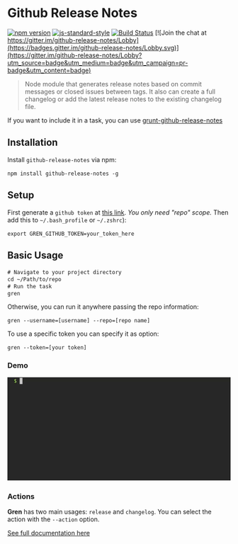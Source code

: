 # Github Release Notes

[![npm version](https://badge.fury.io/js/github-release-notes.svg)](https://badge.fury.io/js/github-release-notes)
[![js-standard-style](https://img.shields.io/badge/code%20style-standard-brightgreen.svg)](http://standardjs.com)
[![Build Status](https://travis-ci.org/github-tools/github-release-notes.svg?branch=master)](https://travis-ci.org/github-tools/github-release-notes)
[![Join the chat at https://gitter.im/github-release-notes/Lobby](https://badges.gitter.im/github-release-notes/Lobby.svg)](https://gitter.im/github-release-notes/Lobby?utm_source=badge&utm_medium=badge&utm_campaign=pr-badge&utm_content=badge)

> Node module that generates release notes based on commit messages or closed issues between tags. It also can create a full changelog or add the latest release notes to the existing changelog file.

If you want to include it in a task, you can use [grunt-github-release-notes](https://github.com/github-tools/grunt-github-release-notes)

## Installation

Install `github-release-notes` via npm:

```shell
npm install github-release-notes -g
```

## Setup

First generate a `github token` at [this link](https://help.github.com/articles/creating-an-access-token-for-command-line-use/). _You only need "repo" scope._
Then add this to  `~/.bash_profile` or `~/.zshrc`):

```shell
export GREN_GITHUB_TOKEN=your_token_here
```

## Basic Usage

```shell
# Navigate to your project directory
cd ~/Path/to/repo
# Run the task
gren
```

Otherwise, you can run it anywhere passing the repo information:

```shell
gren --username=[username] --repo=[repo name]
```

To use a specific token you can specify it as option:

```shell
gren --token=[your token]
```

### Demo

![gren demo](./docs/images/examples/exec_gren.gif)

### Actions

**Gren** has two main usages: `release` and `changelog`.
You can select the action with the `--action` option.

[See full documentation here](https://github-tools.github.io/github-release-notes)
